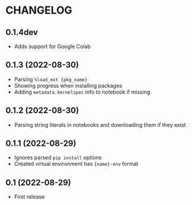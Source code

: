 # CHANGELOG

## 0.1.4dev
- Adds support for Google Colab

## 0.1.3 (2022-08-30)
- Parsing `%load_ext {pkg_name}`
- Showing progress when installing packages
- Adding `metadata.kernelspec` info to notebook if missing

## 0.1.2 (2022-08-30)
- Parsing string literals in notebooks and downloading them if they exist

## 0.1.1 (2022-08-29)
- Ignores parsed `pip install` options
- Created virtual environment has `{name}-env` format

## 0.1 (2022-08-29)
- First release
